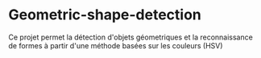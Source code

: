 # Geometric-shape-detection

Ce projet permet la détection d'objets géometriques et la reconnaissance de formes à partir d'une méthode basées sur les couleurs (HSV)

